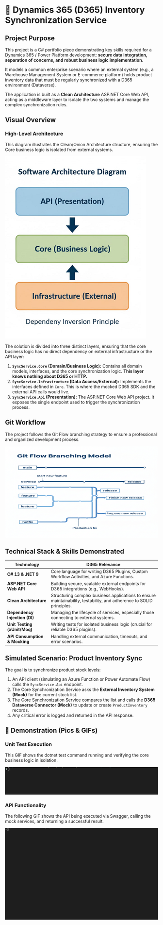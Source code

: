 # 🔗 Dynamics 365 (D365) Inventory Synchronization Service

## Project Purpose

This project is a C# portfolio piece demonstrating key skills required for a Dynamics 365 / Power Platform development: **secure data integration, separation of concerns, and robust business logic implementation.**

It models a common enterprise scenario where an external system (e.g., a Warehouse Management System or E-commerce platform) holds product inventory data that must be regularly synchronized with a D365 environment (Dataverse).

The application is built as a **Clean Architecture** ASP.NET Core Web API, acting as a middleware layer to isolate the two systems and manage the complex synchronization rules.

## Visual Overview

### High-Level Architecture

This diagram illustrates the Clean/Onion Architecture structure, ensuring the Core business logic is isolated from external systems.

![Clean Architecture Diagram](assets/clean-architecture.png)

The solution is divided into three distinct layers, ensuring that the core business logic has no direct dependency on external infrastructure or the API layer:

1.  **`SyncService.Core` (Domain/Business Logic):** Contains all domain models, interfaces, and the core synchronization logic. **This layer knows nothing about D365 or HTTP.**
2.  **`SyncService.Infrastructure` (Data Access/External):** Implements the interfaces defined in `Core`. This is where the mocked D365 SDK and the external API calls would live.
3.  **`SyncService.Api` (Presentation):** The ASP.NET Core Web API project. It exposes the single endpoint used to trigger the synchronization process.

## Git Workflow

The project follows the Git Flow branching strategy to ensure a professional and organized development process.

![Git Flow Diagram](assets/git-flow.png)

## Technical Stack & Skills Demonstrated

| **Technology**                | **D365 Relevance**                                                                                                   |
| ----------------------------- | -------------------------------------------------------------------------------------------------------------------- |
| **C# 13 & .NET 9**            | Core language for writing D365 Plugins, Custom Workflow Activities, and Azure Functions.                             |
| **ASP.NET Core Web API**      | Building secure, scalable external endpoints for D365 integrations (e.g., WebHooks).                                 |
| **Clean Architecture**        | Structuring complex business applications to ensure maintainability, testability, and adherence to SOLID principles. |
| **Dependency Injection (DI)** | Managing the lifecycle of services, especially those connecting to external systems.                                 |
| **Unit Testing (xUnit/Moq)**  | Writing tests for isolated business logic (crucial for reliable D365 plugins).                                       |
| **API Consumption & Mocking** | Handling external communication, timeouts, and error scenarios.                                                      |

## Simulated Scenario: Product Inventory Sync

The goal is to synchronize product stock levels:

1.  An API client (simulating an Azure Function or Power Automate Flow) calls the `SyncService.Api` endpoint.
2.  The Core Synchronization Service asks the **External Inventory System (Mock)** for the current stock list.
3.  The Core Synchronization Service compares the list and calls the **D365 Dataverse Connector (Mock)** to update or create `ProductInventory` records.
4.  Any critical error is logged and returned in the API response.

## 🚀 Demonstration (Pics & GIFs)

### Unit Test Execution

This GIF shows the dotnet test command running and verifying the core business logic in isolation.

![dotnet test](assets/dotnet-test.gif)

### API Functionality

The following GIF shows the API being executed via Swagger, calling the mock services, and returning a successful result.

![dotnet run - SwaggerUI](assets/swagger-demo.gif)

